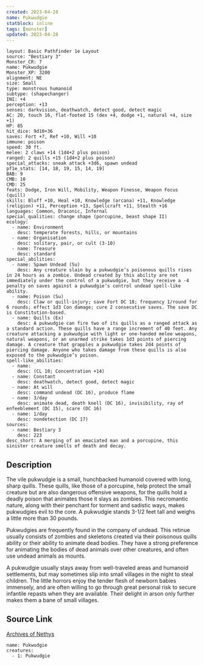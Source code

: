 ```yaml
---
created: 2023-04-28
name: Pukwudgie
statblock: inline
tags: [monster]
updated: 2023-04-28
---
```

```statblock
layout: Basic Pathfinder 1e Layout
source: "Bestiary 3"
Monster_CR: 7
name: Pukwudgie
Monster_XP: 3200
alignment: NE
size: Small
type: monstrous humanoid
subtype: (shapechanger)
INI: +4
perception: +13
senses: darkvision, deathwatch, detect good, detect magic
AC: 20, touch 16, flat-footed 15 (dex +4, dodge +1, natural +4, size +1)
HP: 85
hit_dice: 9d10+36
saves: Fort +7, Ref +10, Will +10
immune: poison
speed: 30 ft.
melee: 2 claws +14 (1d4+2 plus poison)
ranged: 2 quills +15 (1d4+2 plus poison)
special_attacks: sneak attack +3d6, spawn undead
pf1e_stats: [14, 18, 19, 15, 14, 19]
BAB: 9
CMB: 10
CMD: 25
feats: Dodge, Iron Will, Mobility, Weapon Finesse, Weapon Focus (quill)
skills: Bluff +10, Heal +10, Knowledge (arcana) +11, Knowledge (religion) +11, Perception +13, Spellcraft +11, Stealth +16
languages: Common, Draconic, Infernal
special_qualities: change shape (porcupine, beast shape II)
ecology:
  - name: Environment
    desc: temperate forests, hills, or mountains
  - name: Organisation
    desc: solitary, pair, or cult (3-10)
  - name: Treasure
    desc: standard
special_abilities:
  - name: Spawn Undead (Su)
    desc: Any creature slain by a pukwudgie’s poisonous quills rises in 24 hours as a zombie. Undead created by this ability are not immediately under the control of a pukwudgie, but they receive a -4 penalty on saves against a pukwudgie’s control undead spell-like ability.
  - name: Poison (Su)
    desc: Claw or quill-injury; save Fort DC 18; frequency 1/round for 6 rounds; effect 1d3 Con damage; cure 2 consecutive saves. The save DC is Constitution-based.
  - name: Quills (Ex)
    desc: A pukwudgie can fire two of its quills as a ranged attack as a standard action. These quills have a range increment of 40 feet. Any creature attacking a pukwudgie with light or one-handed melee weapons, natural weapons, or an unarmed strike takes 1d3 points of piercing damage. A creature that grapples a pukwudgie takes 2d4 points of piercing damage. Anyone who takes damage from these quills is also exposed to the pukwudgie’s poison.
spell-like_abilities:
  - name:
    desc: (CL 10; Concentration +14)
  - name: Constant
    desc: deathwatch, detect good, detect magic
  - name: At will
    desc: command undead (DC 16), produce flame
  - name: 3/day
    desc: animate dead, death knell (DC 16), invisibility, ray of enfeeblement (DC 15), scare (DC 16)
  - name: 1/day
    desc: nondetection (DC 17)
sources:
  - name: Bestiary 3
    desc: 223
desc_short: A merging of an emaciated man and a porcupine, this sinister creature smells of death and decay.
```
## Description
The vile pukwudgie is a small, hunchbacked humanoid covered with long, sharp quills. These quills, like those of a porcupine, help protect the small creature but are also dangerous offensive weapons, for the quills hold a deadly poison that animates those it slays as zombies. This necromantic nature, along with their penchant for torment and sadistic ways, makes pukwudgies evil to the core. A pukwudgie stands 3-1/2 feet tall and weighs a little more than 30 pounds.

Pukwudgies are frequently found in the company of undead. This retinue usually consists of zombies and skeletons created via their poisonous quills ability or their ability to animate dead bodies. They have a strong preference for animating the bodies of dead animals over other creatures, and often use undead animals as mounts.

A pukwudgie usually stays away from well-traveled areas and humanoid settlements, but may sometimes slip into small villages in the night to steal children. The little horrors enjoy the tender flesh of newborn babies immensely, and are often willing to go through great personal risk to secure infantile repasts when they are available. Their delight in arson only further makes them a bane of small villages.
## Source Link
[Archives of Nethys](https://aonprd.com/MonsterDisplay.aspx?ItemName=Pukwudgie)
```encounter-table
name: Pukwudgie
creatures:
  - 1: Pukwudgie
```
